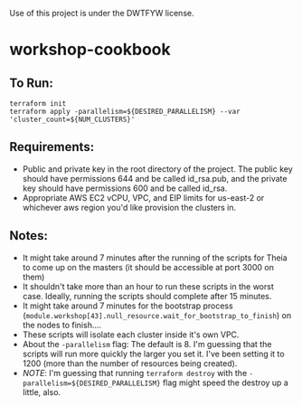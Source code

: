 
Use of this project is under the DWTFYW license.

# workshop-cookbook

## To Run: 
```
terraform init
terraform apply -parallelism=${DESIRED_PARALLELISM} --var 'cluster_count=${NUM_CLUSTERS}'
```

## Requirements:
- Public and private key in the root directory of the project. The public key should have permissions 644 and be called id_rsa.pub, and the private key should have permissions 600 and be called id_rsa. 
- Appropriate AWS EC2 vCPU, VPC, and EIP limits for us-east-2 or whichever aws region you'd like provision the clusters in. 

## Notes: 
- It might take around 7 minutes after the running of the scripts for Theia to come up on the masters (it should be accessible at port 3000 on them)
- It shouldn't take more than an hour to run these scripts in the worst case. Ideally, running the scripts should complete after 15 minutes. 
- It might take around 7 minutes for the bootstrap process (`module.workshop[43].null_resource.wait_for_bootstrap_to_finish`) on the nodes to finish....
- These scripts will isolate each cluster inside it's own VPC. 
- About the `-parallelism` flag: The default is 8. I'm guessing that the scripts will run more quickly the larger you set it. I've been setting it to 1200 (more than the number of resources being created). 
- _NOTE_: I'm guessing that running `terraform destroy` with the `-parallelism=${DESIRED_PARALLELISM}` flag might speed the destroy up a little, also. 
